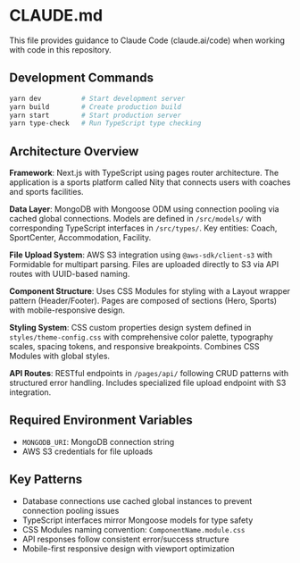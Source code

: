 # CLAUDE.md

This file provides guidance to Claude Code (claude.ai/code) when working with code in this repository.

## Development Commands

```bash
yarn dev          # Start development server
yarn build        # Create production build
yarn start        # Start production server
yarn type-check   # Run TypeScript type checking
```

## Architecture Overview

**Framework**: Next.js with TypeScript using pages router architecture. The application is a sports platform called Nity that connects users with coaches and sports facilities.

**Data Layer**: MongoDB with Mongoose ODM using connection pooling via cached global connections. Models are defined in `/src/models/` with corresponding TypeScript interfaces in `/src/types/`. Key entities: Coach, SportCenter, Accommodation, Facility.

**File Upload System**: AWS S3 integration using `@aws-sdk/client-s3` with Formidable for multipart parsing. Files are uploaded directly to S3 via API routes with UUID-based naming.

**Component Structure**: Uses CSS Modules for styling with a Layout wrapper pattern (Header/Footer). Pages are composed of sections (Hero, Sports) with mobile-responsive design.

**Styling System**: CSS custom properties design system defined in `styles/theme-config.css` with comprehensive color palette, typography scales, spacing tokens, and responsive breakpoints. Combines CSS Modules with global styles.

**API Routes**: RESTful endpoints in `/pages/api/` following CRUD patterns with structured error handling. Includes specialized file upload endpoint with S3 integration.

## Required Environment Variables

- `MONGODB_URI`: MongoDB connection string
- AWS S3 credentials for file uploads

## Key Patterns

- Database connections use cached global instances to prevent connection pooling issues
- TypeScript interfaces mirror Mongoose models for type safety
- CSS Modules naming convention: `ComponentName.module.css`
- API responses follow consistent error/success structure
- Mobile-first responsive design with viewport optimization